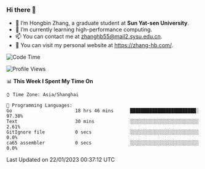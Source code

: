 ### Hi there 👋

- 🔭 I’m Hongbin Zhang, a graduate student at **Sun Yat-sen University**.
- 🌱 I’m currently learning high-performance computing.
- 📫 You can contact me at zhanghb55@mail2.sysu.edu.cn.
- 👀 You can visit my personal website at https://zhang-hb.com/.

<!--START_SECTION:waka-->
![Code Time](http://img.shields.io/badge/Code%20Time-18%20hrs%2023%20mins-blue)

![Profile Views](http://img.shields.io/badge/Profile%20Views-291-blue)

📊 **This Week I Spent My Time On** 

```text
⌚︎ Time Zone: Asia/Shanghai

💬 Programming Languages: 
Go                       18 hrs 46 mins      ████████████████████████░   97.38% 
Text                     30 mins             ░░░░░░░░░░░░░░░░░░░░░░░░░   2.61% 
GitIgnore file           0 secs              ░░░░░░░░░░░░░░░░░░░░░░░░░   0.0% 
ca65 assembler           0 secs              ░░░░░░░░░░░░░░░░░░░░░░░░░   0.0%

```


 Last Updated on 22/01/2023 00:37:12 UTC
<!--END_SECTION:waka-->